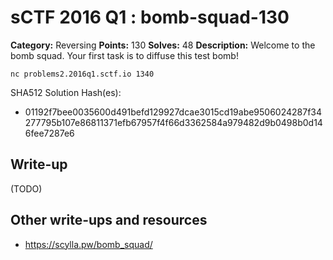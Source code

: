# sCTF 2016 Q1 : bomb-squad-130

**Category:** Reversing
**Points:** 130
**Solves:** 48
**Description:**
Welcome to the bomb squad. Your first task is to diffuse this test bomb!

    nc problems2.2016q1.sctf.io 1340


SHA512 Solution Hash(es):
* 01192f7bee0035600d491befd129927dcae3015cd19abe9506024287f34277795b107e86811371efb67957f4f66d3362584a979482d9b0498b0d146fee7287e6


## Write-up

(TODO)

## Other write-ups and resources

* https://scylla.pw/bomb_squad/
